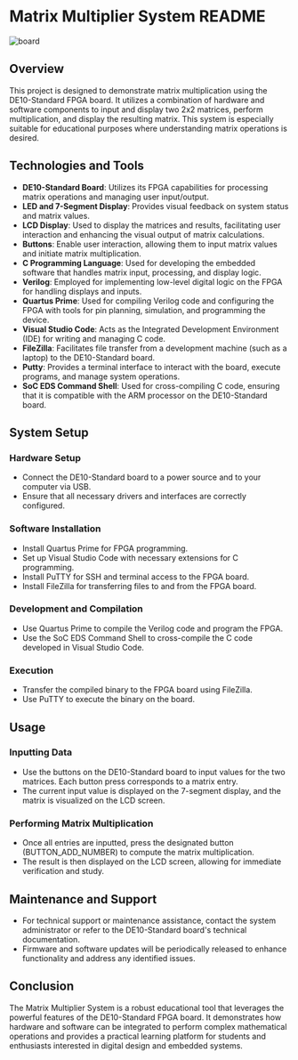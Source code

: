 # Matrix Multiplier System README
![board](https://github.com/Daniel-Saravia/matrix_here/assets/108732138/3787b175-1e4b-4082-8d42-3e83c0cc5607)


## Overview
This project is designed to demonstrate matrix multiplication using the DE10-Standard FPGA board. It utilizes a combination of hardware and software components to input and display two 2x2 matrices, perform multiplication, and display the resulting matrix. This system is especially suitable for educational purposes where understanding matrix operations is desired.

## Technologies and Tools
- **DE10-Standard Board**: Utilizes its FPGA capabilities for processing matrix operations and managing user input/output.
- **LED and 7-Segment Display**: Provides visual feedback on system status and matrix values.
- **LCD Display**: Used to display the matrices and results, facilitating user interaction and enhancing the visual output of matrix calculations.
- **Buttons**: Enable user interaction, allowing them to input matrix values and initiate matrix multiplication.
- **C Programming Language**: Used for developing the embedded software that handles matrix input, processing, and display logic.
- **Verilog**: Employed for implementing low-level digital logic on the FPGA for handling displays and inputs.
- **Quartus Prime**: Used for compiling Verilog code and configuring the FPGA with tools for pin planning, simulation, and programming the device.
- **Visual Studio Code**: Acts as the Integrated Development Environment (IDE) for writing and managing C code.
- **FileZilla**: Facilitates file transfer from a development machine (such as a laptop) to the DE10-Standard board.
- **Putty**: Provides a terminal interface to interact with the board, execute programs, and manage system operations.
- **SoC EDS Command Shell**: Used for cross-compiling C code, ensuring that it is compatible with the ARM processor on the DE10-Standard board.

## System Setup
### Hardware Setup
- Connect the DE10-Standard board to a power source and to your computer via USB.
- Ensure that all necessary drivers and interfaces are correctly configured.

### Software Installation
- Install Quartus Prime for FPGA programming.
- Set up Visual Studio Code with necessary extensions for C programming.
- Install PuTTY for SSH and terminal access to the FPGA board.
- Install FileZilla for transferring files to and from the FPGA board.

### Development and Compilation
- Use Quartus Prime to compile the Verilog code and program the FPGA.
- Use the SoC EDS Command Shell to cross-compile the C code developed in Visual Studio Code.

### Execution
- Transfer the compiled binary to the FPGA board using FileZilla.
- Use PuTTY to execute the binary on the board.

## Usage
### Inputting Data
- Use the buttons on the DE10-Standard board to input values for the two matrices. Each button press corresponds to a matrix entry.
- The current input value is displayed on the 7-segment display, and the matrix is visualized on the LCD screen.

### Performing Matrix Multiplication
- Once all entries are inputted, press the designated button (BUTTON_ADD_NUMBER) to compute the matrix multiplication.
- The result is then displayed on the LCD screen, allowing for immediate verification and study.

## Maintenance and Support
- For technical support or maintenance assistance, contact the system administrator or refer to the DE10-Standard board's technical documentation.
- Firmware and software updates will be periodically released to enhance functionality and address any identified issues.

## Conclusion
The Matrix Multiplier System is a robust educational tool that leverages the powerful features of the DE10-Standard FPGA board. It demonstrates how hardware and software can be integrated to perform complex mathematical operations and provides a practical learning platform for students and enthusiasts interested in digital design and embedded systems.

